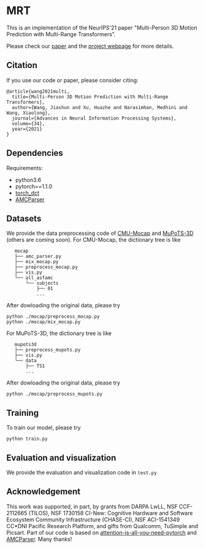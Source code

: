 # MRT

This is an implementation of the NeurIPS'21 paper "Multi-Person 3D Motion Prediction with Multi-Range Transformers".

Please check our [paper](https://arxiv.org/pdf/2111.12073.pdf) and the [project webpage](https://jiashunwang.github.io/MRT/) for more details.

## Citation

If you use our code or paper, please consider citing:
```
@article{wang2021multi,
  title={Multi-Person 3D Motion Prediction with Multi-Range Transformers},
  author={Wang, Jiashun and Xu, Huazhe and Narasimhan, Medhini and Wang, Xiaolong},
  journal={Advances in Neural Information Processing Systems},
  volume={34},
  year={2021}
}
```

## Dependencies

Requirements:
- python3.6
- pytorch==1.1.0
- [torch_dct](https://github.com/zh217/torch-dct)
- [AMCParser](https://github.com/CalciferZh/AMCParser)

## Datasets
We provide the data preprocessing code of [CMU-Mocap](http://mocap.cs.cmu.edu/) and [MuPoTS-3D](http://vcai.mpi-inf.mpg.de/projects/SingleShotMultiPerson/) (others are coming soon). 
For CMU-Mocap, the dictionary tree is like
``` 
   mocap
   ├── amc_parser.py
   ├── mix_mocap.py
   ├── preprocess_mocap.py
   ├── vis.py
   └── all_asfamc
       └── subjects
           ├── 01
           ...
```
After dowloading the original data, please try
```
python ./mocap/preprocess_mocap.py
python ./mocap/mix_mocap.py
```
For MuPoTS-3D, the dictionary tree is like
``` 
   mupots3d
   ├── preprocess_mupots.py
   ├── vis.py
   └── data
       ├── TS1
       ...
```
After dowloading the original data, please try
```
python ./mocap/preprocess_mupots.py
```
 
## Training
To train our model, please try
```
python train.py
```

## Evaluation and visualization
We provide the evaluation and visualization code in `test.py`

## Acknowledgement
This work was supported, in part, by grants from DARPA LwLL, NSF CCF-2112665 (TILOS), NSF 1730158 CI-New: Cognitive Hardware and Software Ecosystem Community Infrastructure (CHASE-CI), NSF ACI-1541349 CC\*DNI Pacific Research Platform, and gifts from Qualcomm, TuSimple and Picsart.
Part of our code is based on [attention-is-all-you-need-pytorch](https://github.com/jadore801120/attention-is-all-you-need-pytorch) and [AMCParser](https://github.com/CalciferZh/AMCParser). Many thanks!

